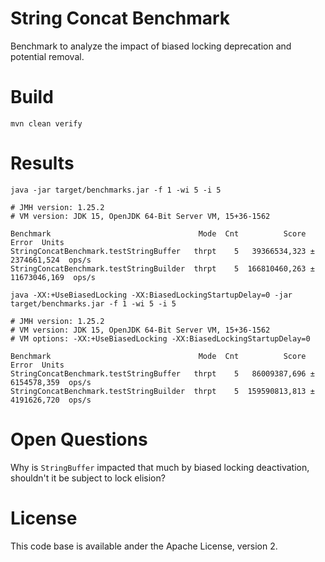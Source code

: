 # String Concat Benchmark

Benchmark to analyze the impact of biased locking deprecation and potential removal.

# Build

```
mvn clean verify
```

# Results

```
java -jar target/benchmarks.jar -f 1 -wi 5 -i 5

# JMH version: 1.25.2
# VM version: JDK 15, OpenJDK 64-Bit Server VM, 15+36-1562

Benchmark                                 Mode  Cnt          Score          Error  Units
StringConcatBenchmark.testStringBuffer   thrpt    5   39366534,323 ±  2374661,524  ops/s
StringConcatBenchmark.testStringBuilder  thrpt    5  166810460,263 ± 11673046,169  ops/s
```

```
java -XX:+UseBiasedLocking -XX:BiasedLockingStartupDelay=0 -jar target/benchmarks.jar -f 1 -wi 5 -i 5

# JMH version: 1.25.2
# VM version: JDK 15, OpenJDK 64-Bit Server VM, 15+36-1562
# VM options: -XX:+UseBiasedLocking -XX:BiasedLockingStartupDelay=0

Benchmark                                 Mode  Cnt          Score         Error  Units
StringConcatBenchmark.testStringBuffer   thrpt    5   86009387,696 ± 6154578,359  ops/s
StringConcatBenchmark.testStringBuilder  thrpt    5  159590813,813 ± 4191626,720  ops/s
```

# Open Questions

Why is `StringBuffer` impacted that much by biased locking deactivation, shouldn't it be subject to lock elision?

# License

This code base is available ander the Apache License, version 2.

